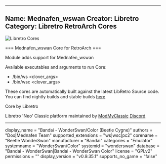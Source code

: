 -----------------------
Name: Mednafen_wswan
Creator: Libretro
Category: Libretro RetroArch Cores
-----------------------
![Libretro Cores](https://modmyclassic.com/wp-content/uploads/2020/06/LibRetroNeoCoresSmall.png)

=== Mednafen_wswan Core for RetroArch ===

Module adds support for Mednafen_wswan

Available executables and arguments to run Core:
- /bin/ws <rom> <clover_args>
- /bin/wsc <rom> <clover_args>

These cores are automatically built against the latest LibRetro Source code. You can find nightly builds and stable builds [here](https://modmyclassic.com/hmodcores)

Core by Libretro

Libretro 'Neo' Classic platform maintained by [ModMyClassic](https://modmyclassic.com) [Discord](https://modmyclassic.com/discord)

-----------------------

display_name = "Bandai - WonderSwan/Color (Beetle Cygne)"
authors = "Dox|Mednafen Team"
supported_extensions = "ws|wsc|pc2"
corename = "Beetle WonderSwan"
manufacturer = "Bandai"
categories = "Emulator"
systemname = "WonderSwan/Color"
systemid = "wonderswan"
database = "Bandai - WonderSwan|Bandai - WonderSwan Color"
license = "GPLv2"
permissions = ""
display_version = "v0.9.35.1"
supports_no_game = "false"
